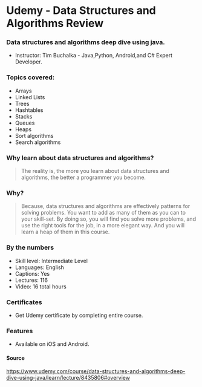 # Udemy - Data Structures and Algorithms Review

### Data structures and algorithms deep dive using java.
- Instructor: Tim Buchalka  - Java,Python, Android,and C# Expert Developer.

### Topics covered:
- Arrays
- Linked Lists
- Trees
- Hashtables
- Stacks
- Queues
- Heaps
- Sort algorithms
- Search algorithms

### Why learn about data structures and algorithms?
> The reality is, the more you learn about data structures and algorithms, the better a programmer you become.

### Why?
> Because, data structures and algorithms are effectively patterns for solving problems.   You want to add as many of them as you can to your skill-set.  By doing so, you will find you solve more problems, and use the right tools for the job, in a more elegant way.  And you will learn a heap of them in this course.

### By the numbers
- Skill level: Intermediate Level
- Languages: English
- Captions: Yes
- Lectures: 116
- Video: 16 total hours

### Certificates
  - Get Udemy certificate by completing entire course.
  
### Features
- Available on iOS and Android.

#### Source
https://www.udemy.com/course/data-structures-and-algorithms-deep-dive-using-java/learn/lecture/8435806#overview
